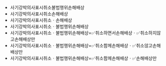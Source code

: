 - 사기강박의사표시취소불법행위손해배상
- 사기강박의사표시취소손해배상
- 사기강박의사표시취소ㆍ손해배상
- 사기강박의사표시취소ㆍ불법행위손해배상
- 사기강박의사표시취소ㆍ불법행위손해배상=✅취소하면서손해배상ㆍ✅취소하지않고손해배상만
- 사기강박의사표시취소ㆍ불법행위손해배상=✅취소함께손해배상ㆍ✅취소않고손해배상만
- 사기강박의사표시취소ㆍ불법행위손해배상=✅취소함께손해배상ㆍ✅손해배상만
